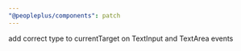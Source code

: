 ```yaml
---
"@peopleplus/components": patch
---
```


add correct type to currentTarget on TextInput and TextArea events
